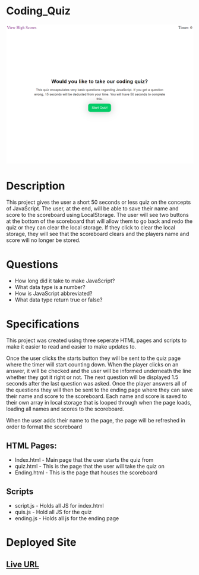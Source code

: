 # Coding_Quiz

![Main Screen Images](https://github.com/mjlynch123/Coding_Quiz/blob/main/Assets/Images/quizScreenshot.png?raw=true)

# Description
This project gives the user a short 50 seconds or less quiz on the concepts of JavaScript. The user, at the end, will be able to save their name and score to the scoreboard using LocalStorage. The user will see two buttons at the bottom of the scoreboard that will allow them to go back and redo the quiz or they can clear the local storage. If they click to clear the local storage, they will see that the scoreboard clears and the players name and score will no longer be stored.

# Questions
* How long did it take to make JavaScript?
* What data type is a number?
* How is JavaScript abbreviated?
* What data type return true or false?

# Specifications
This project was created using three seperate HTML pages and scripts to make it easier to read and easier to make updates to.

Once the user clicks the starts button they will be sent to the quiz page where the timer will start counting down. When the player clicks on an answer, it will be checked and the user will be informed underneath the line whether they got it right or not. The next question will be displayed 1.5 seconds after the last question was asked. Once the player answers all of the questions they will then be sent to the ending page where they can save their name and score to the scoreboard. Each name and score is saved to their own array in local storage that is looped through when the page loads, loading all names and scores to the scoreboard.

When the user adds their name to the page, the page will be refreshed in order to format the scoreboard

## HTML Pages:
* Index.html - Main page that the user starts the quiz from
* quiz.html - This is the page that the user will take the quiz on
* Ending.html - This is the page that houses the scoreboard

## Scripts
* script.js - Holds all JS for index.html
* quis.js - Hold all JS for the quiz
* ending.js - Holds all js for the ending page

# Deployed Site
## [Live URL](https://mjlynch123.github.io/Coding_Quiz/index.html)

